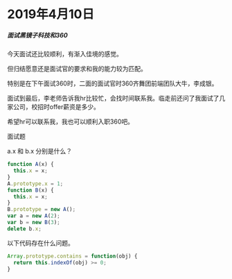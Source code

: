 # 2019年4月10日

##### 面试黑镜子科技和360

今天面试还比较顺利，有渐入佳境的感觉。

但归结愿意还是面试官的要求和我的能力较为匹配。

特别是在下午面试360时，二面的面试官时360齐舞团前端团队大牛，李成银。

面试到最后，李老师告诉我hr比较忙，会找时间联系我。临走前还问了我面试了几家公司，校招时offer薪资是多少。

希望hr可以联系我，我也可以顺利入职360吧。

面试题

a.x 和 b.x 分别是什么？

```js
function A(x) {
  this.x = x;
}
A.prototype.x = 1;
function B(x) {
  this.x = x;
}
B.prototype = new A();
var a = new A(2);
var b = new B(3);
delete b.x;

```

以下代码存在什么问题。

```js
Array.prototype.contains = function(obj) {
  return this.indexOf(obj) >= 0;
}
```